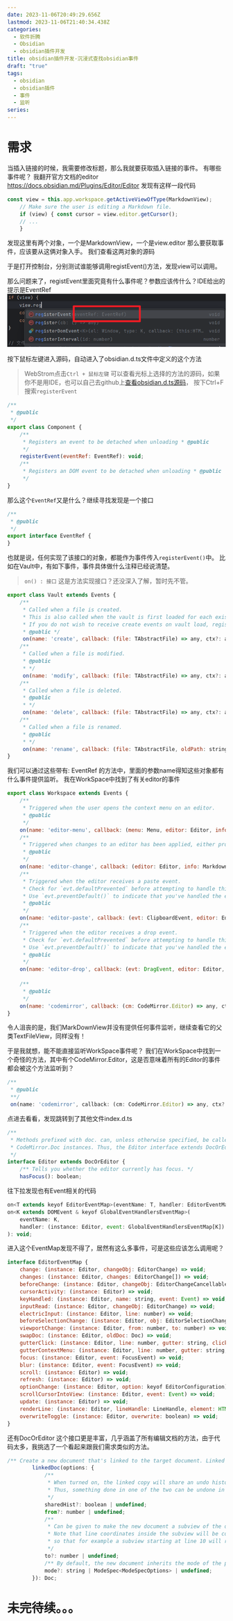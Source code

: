 ```yaml
---
date: 2023-11-06T20:49:29.656Z
lastmod: 2023-11-06T21:40:34.438Z
categories:
  - 软件折腾
  - Obsidian
  - obsidian插件开发
title: obsidian插件开发-沉浸式查找obsidian事件
draft: "true"
tags:
  - obsidian
  - obsidian插件
  - 事件
  - 监听
series:
---
```

# 需求
当插入链接的时候，我需要修改标题，那么我就要获取插入链接的事件。
有哪些事件呢？
我翻开官方文档的editor https://docs.obsidian.md/Plugins/Editor/Editor
发现有这样一段代码 
```js
const view = this.app.workspace.getActiveViewOfType(MarkdownView); 
	// Make sure the user is editing a Markdown file. 
	if (view) { const cursor = view.editor.getCursor(); 
	// ... 
	}
```
发现这里有两个对象，一个是MarkdownView，一个是view.editor
那么要获取事件，应该要从这俩对象入手。
我们查看这两对象的源码



于是打开控制台，分别测试谁能够调用registEvent()方法，发现view可以调用。



那么问题来了，registEvent里面究竟有什么事件呢？参数应该传什么？IDE给出的提示是EventRef
![](Pasted%20image%2020231107045509.png)

按下鼠标左键进入源码，自动进入了obsidian.d.ts文件中定义的这个方法

>  WebStrom点击`Ctrl + 鼠标左键` 可以查看光标上选择的方法的源码，如果你不是用IDE，也可以自己去github上[查看obsidian.d.ts源码](https://github.com/obsidianmd/obsidian-api/blob/master/obsidian.d.ts)， 按下Ctrl+F搜索`registerEvent`

```js
/**  
 * @public  
 */  
export class Component {
	/**  
	 * Registers an event to be detached when unloading * @public  
	 */  
	registerEvent(eventRef: EventRef): void;  
	/**  
	 * Registers an DOM event to be detached when unloading * @public  
	 */
}
```
那么这个`EventRef`又是什么？继续寻找发现是一个接口
```js
/**  
 * @public  
 */  
export interface EventRef {  
}
```
也就是说，任何实现了该接口的对象，都能作为事件传入`registerEvent()`中。
比如在Vault中，有如下事件，事件具体做什么注释已经说清楚。 
>   `on() : 接口` 这是方法实现接口？还没深入了解，暂时先不管。

```js
export class Vault extends Events {
	/**  
	 * Called when a file is created. 
	 * This is also called when the vault is first loaded for each existing file 
	 * If you do not wish to receive create events on vault load, register your event handler inside {@link Workspace.onLayoutReady}.  
	 * @public */
	 on(name: 'create', callback: (file: TAbstractFile) => any, ctx?: any): EventRef;  
	/**  
	 * Called when a file is modified. 
	 * @public 
	 * */
	 on(name: 'modify', callback: (file: TAbstractFile) => any, ctx?: any): EventRef;  
	/**  
	 * Called when a file is deleted. 
	 * @public 
	 * */
	 on(name: 'delete', callback: (file: TAbstractFile) => any, ctx?: any): EventRef;  
	/**  
	 * Called when a file is renamed. 
	 * @public 
	 * */
	 on(name: 'rename', callback: (file: TAbstractFile, oldPath: string) => any, ctx?: any): EventRef;
}
```

我们可以通过这些带有: EventRef 的方法中，里面的参数name得知这些对象都有什么事件提供监听。
我在WorkSpace中找到了有关editor的事件
```js
export class Workspace extends Events {
	/**
     * Triggered when the user opens the context menu on an editor.
     * @public
     */
    on(name: 'editor-menu', callback: (menu: Menu, editor: Editor, info: MarkdownView | MarkdownFileInfo) => any, ctx?: any): EventRef;
    /**
     * Triggered when changes to an editor has been applied, either programmatically or from a user event.
     * @public
     */
    on(name: 'editor-change', callback: (editor: Editor, info: MarkdownView | MarkdownFileInfo) => any, ctx?: any): EventRef;
    /**
     * Triggered when the editor receives a paste event.
     * Check for `evt.defaultPrevented` before attempting to handle this event, and return if it has been already handled.
     * Use `evt.preventDefault()` to indicate that you've handled the event.
     * @public
     */
    on(name: 'editor-paste', callback: (evt: ClipboardEvent, editor: Editor, info: MarkdownView | MarkdownFileInfo) => any, ctx?: any): EventRef;
    /**
     * Triggered when the editor receives a drop event.
     * Check for `evt.defaultPrevented` before attempting to handle this event, and return if it has been already handled.
     * Use `evt.preventDefault()` to indicate that you've handled the event.
     * @public
     */
    on(name: 'editor-drop', callback: (evt: DragEvent, editor: Editor, info: MarkdownView | MarkdownFileInfo) => any, ctx?: any): EventRef;

    /**
     * @public
     */
    on(name: 'codemirror', callback: (cm: CodeMirror.Editor) => any, ctx?: any): EventRef;
}
```

令人沮丧的是，我们MarkDownView并没有提供任何事件监听，继续查看它的父类TextFileView，同样没有！

于是我就想，能不能直接监听WorkSpace事件呢？
我们在WorkSpace中找到一个奇怪的方法，其中有个CodeMirror.Editor，这是否意味着所有的Editor的事件都会被这个方法监听到？
```js
/**  
 * @public 
 **/
 on(name: 'codemirror', callback: (cm: CodeMirror.Editor) => any, ctx?: any): EventRef;
```

点进去看看，发现跳转到了其他文件index.d.ts
```js
/**
 * Methods prefixed with doc. can, unless otherwise specified, be called both on CodeMirror (editor) instances and
 * CodeMirror.Doc instances. Thus, the Editor interface extends DocOrEditor defining the common API.
 */
interface Editor extends DocOrEditor {
    /** Tells you whether the editor currently has focus. */
    hasFocus(): boolean;
```

往下拉发现也有Event相关的代码
```js
on<T extends keyof EditorEventMap>(eventName: T, handler: EditorEventMap[T]): void;  
on<K extends DOMEvent & keyof GlobalEventHandlersEventMap>(  
    eventName: K,  
    handler: (instance: Editor, event: GlobalEventHandlersEventMap[K]) => void,  
): void;
```

进入这个EventMap发现不得了，居然有这么多事件，可是这些应该怎么调用呢？
```js
interface EditorEventMap {  
    change: (instance: Editor, changeObj: EditorChange) => void;  
    changes: (instance: Editor, changes: EditorChange[]) => void;  
    beforeChange: (instance: Editor, changeObj: EditorChangeCancellable) => void;  
    cursorActivity: (instance: Editor) => void;  
    keyHandled: (instance: Editor, name: string, event: Event) => void;  
    inputRead: (instance: Editor, changeObj: EditorChange) => void;  
    electricInput: (instance: Editor, line: number) => void;  
    beforeSelectionChange: (instance: Editor, obj: EditorSelectionChange) => void;  
    viewportChange: (instance: Editor, from: number, to: number) => void;  
    swapDoc: (instance: Editor, oldDoc: Doc) => void;  
    gutterClick: (instance: Editor, line: number, gutter: string, clickEvent: Event) => void;  
    gutterContextMenu: (instance: Editor, line: number, gutter: string, contextMenuEvent: MouseEvent) => void;  
    focus: (instance: Editor, event: FocusEvent) => void;  
    blur: (instance: Editor, event: FocusEvent) => void;  
    scroll: (instance: Editor) => void;  
    refresh: (instance: Editor) => void;  
    optionChange: (instance: Editor, option: keyof EditorConfiguration) => void;  
    scrollCursorIntoView: (instance: Editor, event: Event) => void;  
    update: (instance: Editor) => void;  
    renderLine: (instance: Editor, lineHandle: LineHandle, element: HTMLElement) => void;  
    overwriteToggle: (instance: Editor, overwrite: boolean) => void;  
}
```
还有DocOrEditor 这个接口更是丰富，几乎涵盖了所有编辑文档的方法，由于代码太多，我挑选了一个看起来跟我们需求类似的方法。


```js
/** Create a new document that's linked to the target document. Linked documents will stay in sync (changes to one are also applied to the other) until unlinked. */
        linkedDoc(options: {
            /**
             * When turned on, the linked copy will share an undo history with the original.
             * Thus, something done in one of the two can be undone in the other, and vice versa.
             */
            sharedHist?: boolean | undefined;
            from?: number | undefined;
            /**
             * Can be given to make the new document a subview of the original. Subviews only show a given range of lines.
             * Note that line coordinates inside the subview will be consistent with those of the parent,
             * so that for example a subview starting at line 10 will refer to its first line as line 10, not 0.
             */
            to?: number | undefined;
            /** By default, the new document inherits the mode of the parent. This option can be set to a mode spec to give it a different mode. */
            mode?: string | ModeSpec<ModeSpecOptions> | undefined;
        }): Doc;
```


# 未完待续。。。